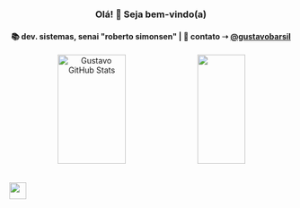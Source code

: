 <h3 align="center">Olá! 👋 Seja bem-vindo(a)</h3>

<h4 align="center">
📚 dev. sistemas, senai "roberto simonsen"  | 💬 contato ➝ <a href="https://www.linkedin.com/in/gustavobarsil/">@gustavobarsil</a>
</h4>




<div align="center">  
  <img width="49%" height="195px" src="https://github-readme-stats.vercel.app/api?username=gusbarsil&show_icons=true&count_private=true&hide_border=true&title_color=fff&icon_color=fff&text_color=c9d1d9&bg_color=0d1117" alt="Gustavo GitHub Stats" /> 
  <img width="41%" height="195px" src="https://github-readme-stats.vercel.app/api/top-langs/?username=gusbarsil&layout=compact&hide_border=true&title_color=fff&text_color=fff&bg_color=0d1117" />
</div>

##

<div>
  <a href="https://www.linkedin.com/in/gustavobarsil/">
<img src="https://cdn.jsdelivr.net/gh/devicons/devicon/icons/linkedin/linkedin-original.svg" height="30px" />
  </a>
</div>
